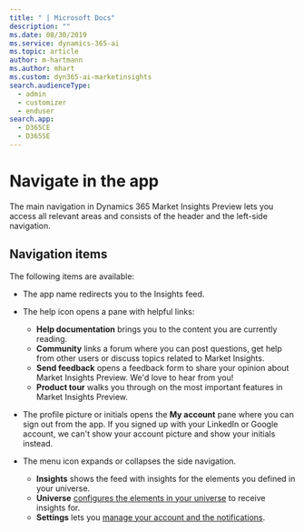 ```yaml
---
title: " | Microsoft Docs"
description: ""
ms.date: 08/30/2019
ms.service: dynamics-365-ai
ms.topic: article
author: m-hartmann
ms.author: mhart
ms.custom: dyn365-ai-marketinsights
search.audienceType: 
  - admin
  - customizer
  - enduser
search.app: 
  - D365CE
  - D365SE
---
```


# Navigate in the app

The main navigation in Dynamics 365 Market Insights Preview lets you access all relevant areas and consists of the header and the left-side navigation. 

## Navigation items

The following items are available:

- The app name redirects you to the Insights feed.

- The help icon opens a pane with helpful links:
    - **Help documentation** brings you to the content you are currently reading.
    - **Community** links a forum where you can post questions, get help from other users or discuss topics related to Market Insights.
    - **Send feedback** opens a feedback form to share your opinion about Market Insights Preview. We'd love to hear from you!
    - **Product tour** walks you through on the most important features in Market Insights Preview.

- The profile picture or initials opens the **My account** pane where you can sign out from the app. If you signed up with your LinkedIn or Google account, we can't show your account picture and show your initials instead.

- The menu icon expands or collapses the side navigation.
    - **Insights** shows the feed with insights for the elements you defined in your universe.
    - **Universe** [configures the elements in your universe](universe.md) to receive insights for.
    - **Settings** lets you [manage your account and the notifications](settings.md).
